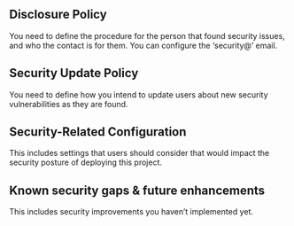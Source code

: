 ## **Disclosure Policy** 

You need to define the procedure for the person that found security issues, and who the contact is for them. You can configure the ‘security@’ email.

## **Security Update Policy**

You need to define how you intend to update users about new security vulnerabilities as they are found.

## **Security-Related Configuration**

This includes settings that users should consider that would impact the security posture of deploying this project.

## **Known security gaps & future enhancements** 

This includes security improvements you haven’t implemented yet.
